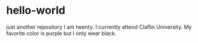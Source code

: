 # hello-world
just another repository
I am twenty. I currently attend Claflin University. My favorite color is purple but I only wear black. 
